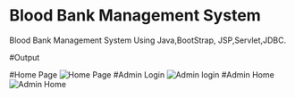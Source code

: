 # Blood Bank Management System
 Blood Bank Management System Using Java,BootStrap, JSP,Servlet,JDBC.

#Output

#Home Page
![Home Page](https://github.com/shravani-prakash-dongare/BldBankMgmt/assets/108216897/2fbe5bdb-5b6d-408f-973e-c8b49b7b87f4)
#Admin Login
![Admin login](https://github.com/shravani-prakash-dongare/BldBankMgmt/assets/108216897/3f7dad9a-0159-4331-8e4f-56e1952f2f50)
#Admin Home
![Admin Home](https://github.com/shravani-prakash-dongare/BldBankMgmt/assets/108216897/bf2bc48d-bb8a-41b6-b0e5-00dd3a8523c3)

